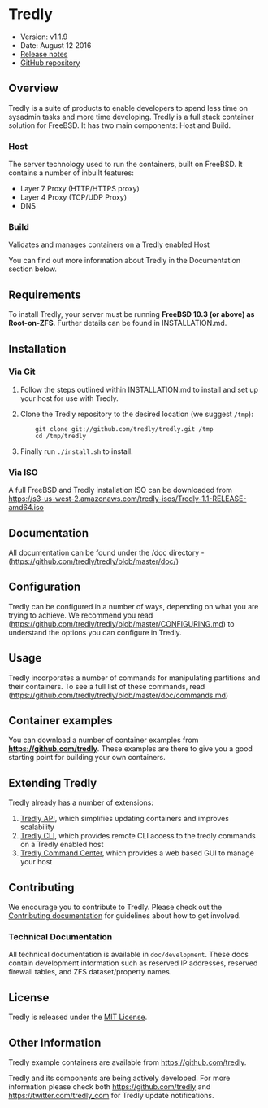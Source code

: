 # Tredly

- Version: v1.1.9
- Date: August 12 2016
- [Release notes](https://github.com/tredly/tredly/blob/master/CHANGELOG.md)
- [GitHub repository](https://github.com/tredly/tredly)

## Overview

Tredly is a suite of products to enable developers to spend less time on sysadmin tasks and more time developing. Tredly is a full stack container solution for FreeBSD. It has two main components: Host and Build.

### Host

The server technology used to run the containers, built on FreeBSD. It contains a number of inbuilt features:

  * Layer 7 Proxy (HTTP/HTTPS proxy)
  * Layer 4 Proxy (TCP/UDP Proxy)
  * DNS

### Build

Validates and manages containers on a Tredly enabled Host

You can find out more information about Tredly in the Documentation section below.

## Requirements

To install Tredly, your server must be running **FreeBSD 10.3 (or above) as Root-on-ZFS**. Further details can be found in INSTALLATION.md.

## Installation

### Via Git

1. Follow the steps outlined within INSTALLATION.md to install and set up your host for use with Tredly.
2. Clone the Tredly repository to the desired location (we suggest `/tmp`):

    ```
        git clone git://github.com/tredly/tredly.git /tmp
        cd /tmp/tredly
    ```
3. Finally run `./install.sh` to install.

### Via ISO

A full FreeBSD and Tredly installation ISO can be downloaded from <https://s3-us-west-2.amazonaws.com/tredly-isos/Tredly-1.1-RELEASE-amd64.iso>

## Documentation

All documentation can be found under the /doc directory - (https://github.com/tredly/tredly/blob/master/doc/)

## Configuration

Tredly can be configured in a number of ways, depending on what you are trying to achieve. We recommend you read (https://github.com/tredly/tredly/blob/master/CONFIGURING.md) to understand the options you can configure in Tredly.

## Usage

Tredly incorporates a number of commands for manipulating partitions and their containers. To see a full list of these commands, read (https://github.com/tredly/tredly/blob/master/doc/commands.md)

## Container examples

You can download a number of container examples from **<https://github.com/tredly>**. These examples are there to give you a good starting point for building your own containers.

## Extending Tredly

Tredly already has a number of extensions:
1. [Tredly API](https://github.com/tredly/tredly-api), which simplifies updating containers and improves scalability
2. [Tredly CLI](https://github.com/tredly/tredly-cli), which provides remote CLI access to the tredly commands on a Tredly enabled host
3. [Tredly Command Center](https://github.com/tredly/tredly-cc), which provides a web based GUI to manage your host

## Contributing

We encourage you to contribute to Tredly. Please check out the [Contributing documentation](https://github.com/tredly/tredly/blob/master/CONTRIBUTING.md) for guidelines about how to get involved.

### Technical Documentation

All technical documentation is available in `doc/development`. These docs contain development information such as reserved IP addresses, reserved firewall tables, and ZFS dataset/property names.

## License

Tredly is released under the [MIT License](http://www.opensource.org/licenses/MIT).

## Other Information

Tredly example containers are available from <https://github.com/tredly>.

Tredly and its components are being actively developed. For more information please check both <https://github.com/tredly> and <https://twitter.com/tredly_com> for Tredly update notifications.
